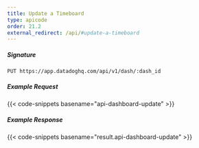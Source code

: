 ```yaml
---
title: Update a Timeboard
type: apicode
order: 21.2
external_redirect: /api/#update-a-timeboard
---
```


##### Signature
`PUT https://app.datadoghq.com/api/v1/dash/:dash_id`
##### Example Request
{{< code-snippets basename="api-dashboard-update" >}}
##### Example Response
{{< code-snippets basename="result.api-dashboard-update" >}}